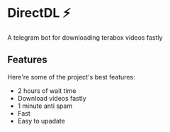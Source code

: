# DirectDL ⚡

A telegram bot for downloading terabox videos fastly

## Features

Here're some of the project's best features:

- 2 hours of wait time
- Download videos fastly
- 1 minute anti spam
- Fast
- Easy to upadate
